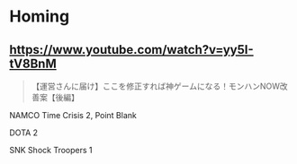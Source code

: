 # Homing

## https://www.youtube.com/watch?v=yy5I-tV8BnM

>【運営さんに届け】ここを修正すれば神ゲームになる！モンハンNOW改善案【後編】

NAMCO Time Crisis 2, Point Blank

DOTA 2

SNK Shock Troopers 1
